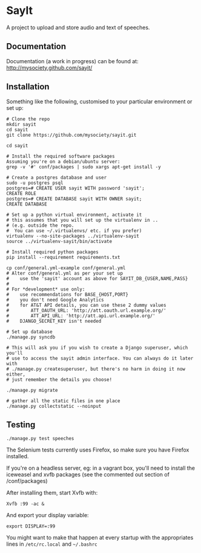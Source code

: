 SayIt
=====

A project to upload and store audio and text of speeches.

Documentation
-------------
Documentation (a work in progress) can be found at: http://mysociety.github.com/sayit/

Installation
------------

Something like the following, customised to your particular environment or set up:

    # Clone the repo
    mkdir sayit
    cd sayit
    git clone https://github.com/mysociety/sayit.git

    cd sayit

    # Install the required software packages
    Assuming you're on a debian/ubuntu server:
    grep -v '#' conf/packages | sudo xargs apt-get install -y

    # Create a postgres database and user
    sudo -u postgres psql
    postgres=# CREATE USER sayit WITH password 'sayit';
    CREATE ROLE
    postgres=# CREATE DATABASE sayit WITH OWNER sayit;
    CREATE DATABASE

    # Set up a python virtual environment, activate it
    # this assumes that you will set up the virtualenv in .. 
    # (e.g. outside the repo.  
    #  You can use ~/.virtualenvs/ etc. if you prefer)
    virtualenv --no-site-packages ../virtualenv-sayit
    source ../virtualenv-sayit/bin/activate

    # Install required python packages
    pip install --requirement requirements.txt

    cp conf/general.yml-example conf/general.yml
    # Alter conf/general.yml as per your set up
    #    use the 'sayit' account as above for SAYIT_DB_{USER,NAME,PASS}
    # 
    # For *development* use only:
    #    use recommendations for BASE_{HOST,PORT}
    #    you don't need Google Analytics
    #    for AT&T API details, you can use these 2 dummy values
    #        ATT_OAUTH_URL: 'http://att.oauth.url.example.org/'
    #        ATT_API_URL: 'http://att.api.url.example.org/'
    #    DJANGO_SECRET_KEY isn't needed

    # Set up database
    ./manage.py syncdb

    # This will ask you if you wish to create a Django superuser, which you'll
    # use to access the sayit admin interface. You can always do it later with
    # ./manage.py createsuperuser, but there's no harm in doing it now either,
    # just remember the details you choose!

    ./manage.py migrate

    # gather all the static files in one place
    ./manage.py collectstatic --noinput

Testing
-------

    ./manage.py test speeches

The Selenium tests currently uses Firefox, so make sure you have Firefox installed.

If you're on a headless server, eg: in a vagrant box, you'll need to install the
iceweasel and xvfb packages (see the commented out section of /conf/packages)

After installing them, start Xvfb with:

    Xvfb :99 -ac &

And export your display variable:

    export DISPLAY=:99

You might want to make that happen at every startup with the appropriates lines in
`/etc/rc.local` and `~/.bashrc`
